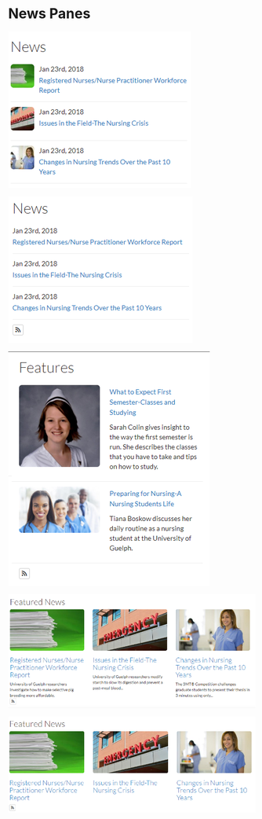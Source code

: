 # News Panes

![](../.gitbook/assets/n3-content-pane-with-image.PNG)

![N3 - Recent news teaser list](../.gitbook/assets/n3-recent-news-teaser-list.PNG)

![](../.gitbook/assets/teaser-list.PNG)

![](../.gitbook/assets/layout-with-summary.PNG)

![N4 - Recent news teaser (bootstrap layout)](../.gitbook/assets/news-bootstrap.PNG)
